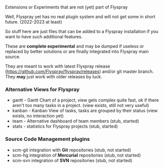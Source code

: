 Extensions or Experiments that are not (yet) part of Flyspray

Well, Flyspray yet has no real plugin system and will not get some in short future. (2022-2023 at least)

So stuff here are just files that can be added to a Flyspray installation if you want to have such additional features.

These are **complete experimental** and may be dumped if useless or replaced by better solutions or are finally integrated into Flyspray main source.

They are meant to work with latest Flyspray release (https://github.com/Flyspray/flyspray/releases) and/or git master branch. They **may** just work with older releases by luck.

### Alternative Views for Flyspray

* gantt - Gantt Chart of a project, view gets complex quite fast, ok if there aren't too many tasks in a project. (view exists, still not very useful)
* kanban - Kanban View of tasks, tasks are grouped by their status (view exists, no interaction yet)
* team - Alternative dashboard of team members (stub, started)
* stats - statistics for Flyspray projects (stub, started)

### Source Code Management plugins

* scm-git integration with **Git** repositories (stub, not started)
* scm-hg integration of **Mercurial** repositories (stub, not started)
* scm-svn integration of **SVN** repositories (stub, not started)
